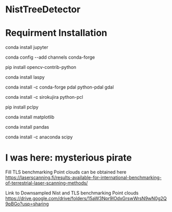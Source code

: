 # NistTreeDetector

# Requirment Installation

conda install jupyter 

conda config --add channels conda-forge

pip install opencv-contrib-python

conda install laspy

conda install -c conda-forge pdal python-pdal gdal

conda install -c sirokujira python-pcl

pip install pclpy

conda install matplotlib

conda install pandas

conda install -c anaconda scipy

# **I was here: mysterious pirate**

Fill TLS benchmarking Point clouds can be obtained here
https://laserscanning.fi/results-available-for-international-benchmarking-of-terrestrial-laser-scanning-methods/

Link to Downsampled Nist and TLS benchmarking Point clouds
https://drive.google.com/drive/folders/15aW3Npr9lOdxGrswWrsN9wN0g2Q9pBGo?usp=sharing

